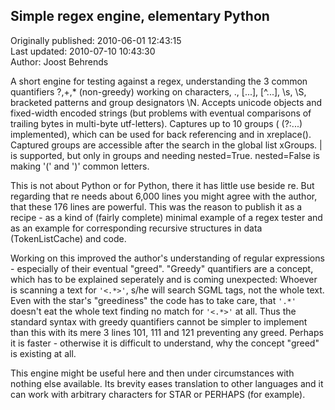 ## Simple regex engine, elementary  Python  
Originally published: 2010-06-01 12:43:15  
Last updated: 2010-07-10 10:43:30  
Author: Joost Behrends  
  
A short engine for testing against a regex, understanding the 3 common quantifiers 
?,+,* (non-greedy) working on characters, ., [...], [^...], \\s, \\S, bracketed patterns and group designators \\N. Accepts unicode objects and fixed-width encoded strings 
(but problems with eventual comparisons of trailing bytes in multi-byte utf-letters).
Captures up to 10 groups ( (?:...) implemented), which can be used for back referencing and in xreplace(). Captured groups are accessible after the search in the global list xGroups. | is supported, but only in groups and needing nested=True. nested=False is making '(' and ')' common letters.

This is not about Python or for Python, there it has little use beside re. But regarding that re needs about 6,000 lines you might agree with the author, that these 176 lines are powerful. This was the reason to publish it as a recipe - as a kind of (fairly complete) minimal example of a regex tester and as an example for corresponding recursive structures in data (TokenListCache) and code.

Working on this improved the author's understanding of regular expressions - especially of  their eventual "greed". "Greedy" quantifiers are a concept, which has to be explained seperately and is coming unexpected: Whoever is scanning a text for `'<.*>'`, s/he will search SGML tags, not the whole text. Even with the star's "greediness" the code has to take care, that `'.*'` doesn't eat the whole text finding no match for `'<.*>'` at all. Thus the standard syntax with greedy quantifiers cannot be simpler to implement than this with its mere 3 lines 101, 111 and 121 preventing any greed. Perhaps it is faster - otherwise it is difficult to understand, why the concept "greed" is existing at all.

This engine might be useful here and then under circumstances with nothing else available. Its brevity eases translation to other languages and it can work with arbitrary characters for STAR or PERHAPS (for example).
